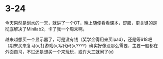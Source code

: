 # 3-24
今天果然是划水的一天，就讲了一个OT，晚上随便看看课本，舒服，更关键的是彻底解决了Minilab2，卡了我一个周末啊。

越来越想买一个显示器了，可是没有钱（奖学金得用来买ipad），还是等618吧（期末买来复习(x,打游戏(x,写代码(x,????）确实好像没那么需要，主要一般都在外面自习，不过还是想买一个来玩玩，或许大三就闲了(x)  
